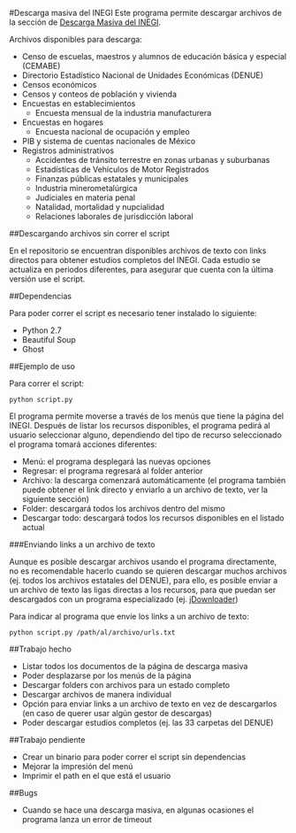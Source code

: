 #Descarga masiva del INEGI
Este programa permite descargar archivos de la sección de [Descarga Masiva del INEGI](http://www3.inegi.org.mx/sistemas/descarga/).

Archivos disponibles para descarga:

* Censo de escuelas, maestros y alumnos de educación básica y especial (CEMABE) 
* Directorio Estadístico Nacional de Unidades Económicas (DENUE) 
* Censos económicos
* Censos y conteos de población y vivienda
* Encuestas en establecimientos
    * Encuesta mensual de la industria manufacturera   
* Encuestas en hogares
    * Encuesta nacional de ocupación y empleo
* PIB y sistema de cuentas nacionales de México
* Registros administrativos
    * Accidentes de tránsito terrestre en zonas urbanas y suburbanas
    * Estadísticas de Vehículos de Motor Registrados
    * Finanzas públicas estatales y municipales
    * Industria minerometalúrgica
    * Judiciales en materia penal
    * Natalidad, mortalidad y nupcialidad
    * Relaciones laborales de jurisdicción laboral
    
##Descargando archivos sin correr el script

En el repositorio se encuentran disponibles archivos de texto con links directos para obtener estudios completos del INEGI. Cada estudio se actualiza en periodos diferentes, para asegurar que cuenta con la última versión use el script.

##Dependencias

Para poder correr el script es necesario tener instalado lo siguiente:

* Python 2.7
* Beautiful Soup
* Ghost

##Ejemplo de uso

Para correr el script:

`python script.py`

El programa permite moverse a través de los menús que tiene la página del INEGI. Después de listar los recursos disponibles, el programa pedirá al usuario seleccionar alguno, dependiendo del tipo de recurso seleccionado el programa tomará acciones diferentes:

* Menú: el programa desplegará las nuevas opciones
* Regresar: el programa regresará al folder anterior
* Archivo: la descarga comenzará automáticamente (el programa también puede obtener el link directo y enviarlo a un archivo de texto, ver la siguiente sección)
* Folder: descargará todos los archivos dentro del mismo
* Descargar todo: descargará todos los recursos disponibles en el listado actual

###Enviando links a un archivo de texto

Aunque es posible descargar archivos usando el programa directamente, no es recomendable hacerlo cuando se quieren descargar muchos archivos (ej. todos los archivos estatales del DENUE), para ello, es posible enviar a un archivo de texto las ligas directas a los recursos, para que puedan ser descargados con un programa especializado (ej. [jDownloader](http://jdownloader.org/))

Para indicar al programa que envíe los links a un archivo de texto:

`python script.py /path/al/archivo/urls.txt`

##Trabajo hecho

* Listar todos los documentos de la página de descarga masiva
* Poder desplazarse por los menús de la página
* Descargar folders con archivos para un estado completo
* Descargar archivos de manera individual
* Opción para enviar links a un archivo de texto en vez de descargarlos (en caso de querer usar algún gestor de descargas)
* Poder descargar estudios completos (ej. las 33 carpetas del DENUE)

##Trabajo pendiente

* Crear un binario para poder correr el script sin dependencias
* Mejorar la impresión del menú
* Imprimir el path en el que está el usuario

##Bugs

* Cuando se hace una descarga masiva, en algunas ocasiones el programa lanza un error de timeout